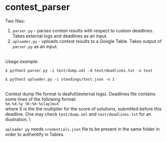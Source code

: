 # contest_parser

Two files:
1. `parser.py` - parses contest results with respect to custom deadlines. Takes external logs and deadlines as an input.
2. `uploader.py` - uploads contest results to a Google Table. Takes output of `parser.py` as an input.

\
*Usage example:*

`$ python3 parser.py -i test/dump.xml -d test/deadlines.txt -o test`

`$ python3 uploader.py -i standings/test.json -n 1`

\
Contest dump file format is deafult(external logs). Deadlines file contains some lines of the following format:
\
`%m.%d.%y %h:%m:%s[ap]m=X`\
where X is the the multiplier for the score of solutions, submitted before this deadline. One may check `test/dump.xml` and `test/deadlines.txt` for an illustration.
\

`uploader.py` needs `credentials.json` file to be present in the same folder in order to authentify in Tables.


